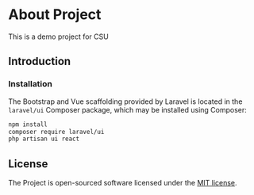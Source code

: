 # About Project

This is a demo project for CSU 

## Introduction


### Installation

The Bootstrap and Vue scaffolding provided by Laravel is located in the `laravel/ui` Composer package, which may be installed using Composer:

```bash
npm install
composer require laravel/ui
php artisan ui react
```

## License

The Project is open-sourced software licensed under the [MIT license](https://opensource.org/licenses/MIT).
